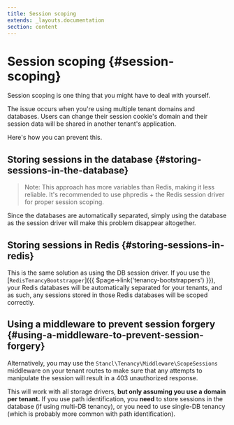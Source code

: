 ```yaml
---
title: Session scoping
extends: _layouts.documentation
section: content
---
```


# Session scoping {#session-scoping}

Session scoping is one thing that you might have to deal with yourself.

The issue occurs when you're using multiple tenant domains and databases. Users can change their session cookie's domain and their session data will be shared in another tenant's application.

Here's how you can prevent this.

## Storing sessions in the database {#storing-sessions-in-the-database}

> Note: This approach has more variables than Redis, making it less reliable. It's recommended to use phpredis + the Redis session driver for proper session scoping.

Since the databases are automatically separated, simply using the database as the session driver will make this problem disappear altogether.

## Storing sessions in Redis {#storing-sessions-in-redis}

This is the same solution as using the DB session driver. If you use the [`RedisTenancyBootstrapper`]({{ $page->link('tenancy-bootstrappers') }}), your Redis databases will be automatically separated for your tenants, and as such, any sessions stored in those Redis databases will be scoped correctly.

## Using a middleware to prevent session forgery {#using-a-middleware-to-prevent-session-forgery}

Alternatively, you may use the `Stancl\Tenancy\Middleware\ScopeSessions` middleware on your tenant routes to make sure that any attempts to manipulate the session will result in a 403 unauthorized response.

This will work with all storage drivers, **but only assuming you use a domain per tenant.** If you use path identification, you **need** to store sessions in the database (if using multi-DB tenancy), or you need to use single-DB tenancy (which is probably more common with path identification).
